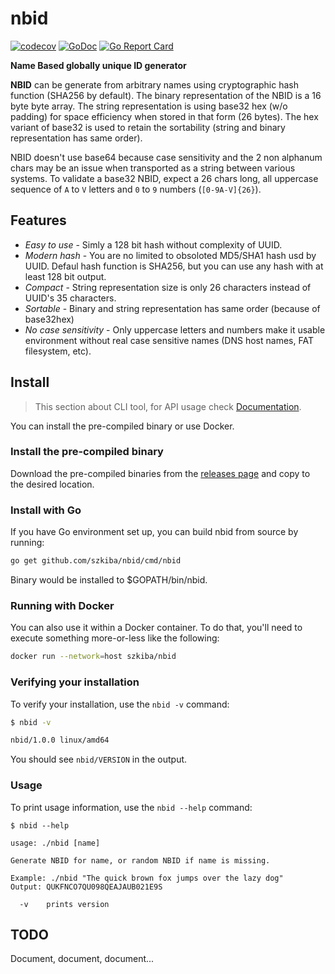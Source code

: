 # nbid

[![codecov](https://codecov.io/gh/szkiba/nbid/branch/master/graph/badge.svg)](https://codecov.io/gh/szkiba/nbid)
[![GoDoc](https://img.shields.io/badge/pkg.go.dev-doc-blue)](http://pkg.go.dev/github.com/szkiba/nbid)
[![Go Report Card](https://goreportcard.com/badge/github.com/szkiba/nbid)](https://goreportcard.com/report/github.com/szkiba/nbid)

**Name Based globally unique ID generator**

**NBID** can be generate from arbitrary names using cryptographic hash function (SHA256 by default). The binary representation of the NBID is a 16 byte byte array. The string representation is using base32 hex (w/o padding) for space efficiency when stored in that form (26 bytes). The hex variant of base32 is used to retain the sortability (string and binary representation has same order).

NBID doesn't use base64 because case sensitivity and the 2 non alphanum chars may be an issue when transported as a string between various systems. To validate a base32 NBID, expect a 26 chars long, all uppercase sequence of `A` to `V` letters and `0` to `9` numbers (`[0-9A-V]{26}`).

## Features

- *Easy to use* - Simly a 128 bit hash without complexity of UUID.
- *Modern hash* - You are no limited to obsoloted MD5/SHA1 hash usd by UUID. Defaul hash function is SHA256, but you can use any hash with at least 128 bit output.
- *Compact* - String representation size is only 26 characters instead of UUID's 35 characters.
- *Sortable* - Binary and string representation has same order (because of base32hex)
- *No case sensitivity* - Only uppercase letters and numbers make it usable environment without real case sensitive names (DNS host names, FAT filesystem, etc).

## Install

> This section about CLI tool, for API usage check [Documentation](https://pkg.go.dev/github.com/szkiba/nbid).

You can install the pre-compiled binary or use Docker.

### Install the pre-compiled binary

Download the pre-compiled binaries from the [releases page](https://github.com/szkiba/nbid/releases) and
copy to the desired location.

### Install with Go

If you have Go environment set up, you can build nbid from source by running:

```sh
go get github.com/szkiba/nbid/cmd/nbid
```

Binary would be installed to $GOPATH/bin/nbid.

### Running with Docker

You can also use it within a Docker container. To do that, you'll need to
execute something more-or-less like the following:

```sh
docker run --network=host szkiba/nbid
```

### Verifying your installation

To verify your installation, use the `nbid -v` command:

```sh
$ nbid -v

nbid/1.0.0 linux/amd64
```

You should see `nbid/VERSION` in the output.

### Usage

To print usage information, use the `nbid --help` command:

```
$ nbid --help

usage: ./nbid [name]

Generate NBID for name, or random NBID if name is missing.

Example: ./nbid "The quick brown fox jumps over the lazy dog"
Output: QUKFNCO7QU098QEAJAUB021E9S

  -v    prints version
```

## TODO

Document, document, document...
